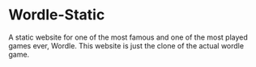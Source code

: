 # Wordle-Static

A static website for one of the most famous and one of the most played games ever, Wordle. This website is just the clone of the actual wordle game.
